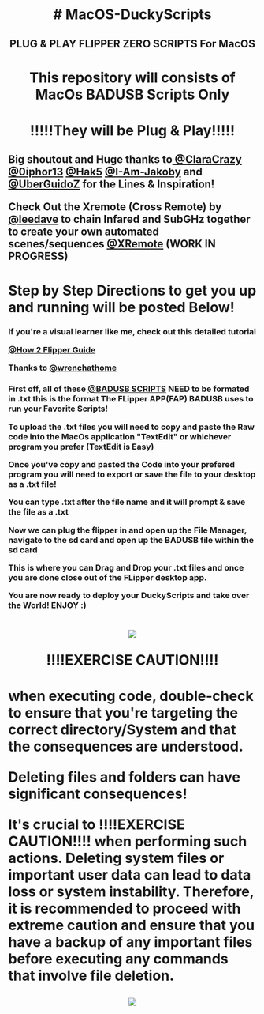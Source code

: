  <h1 align="center"># MacOS-DuckyScripts
<h2 align="center">PLUG &amp; PLAY FLIPPER ZERO SCRIPTS For MacOS 
 

<h1 align="center">This repository will consists of MacOs BADUSB Scripts Only

# <h1 align="center">!!!!!They will be Plug & Play!!!!!

<h2
 
 Big shoutout and Huge thanks to[ @ClaraCrazy](https://github.com/ClaraCrazy) [@0iphor13](https://github.com/0iphor13) [@Hak5](https://github.com/hak5) [@I-Am-Jakoby](https://github.com/I-Am-Jakoby) and [@UberGuidoZ](https://github.com/UberGuidoZ) for the Lines & Inspiration!

 Check Out the Xremote (Cross Remote) by [@leedave](https://github.com/leedave) to chain Infared and SubGHz together to create your own automated scenes/sequences 
[@XRemote](https://github.com/leedave/Leeds-Flipper-Zero-Fap-Files/tree/main/Xtreme) (WORK IN PROGRESS)
 

 # Step by Step Directions to get you up and running will be posted Below! 
<h h1>

 
<h3 h1>
 If you're a visual learner like me, check out this detailed tutorial 			

[@How 2 Flipper Guide](https://github.com/wrenchathome/flipperfiles/blob/main/_Guides/How2Flipper.pdf) 

Thanks to [@wrenchathome](https://github.com/wrenchathome) 
<h3 h1>
 
 First off, all of these [@BADUSB SCRIPTS](https://github.com/narstybits/MacOS-DuckyScripts) NEED to be formated in .txt this is the format The FLipper APP(FAP) BADUSB uses to run your Favorite Scripts!

To upload the .txt files you will need to copy and paste the Raw code into the MacOs application "TextEdit" or whichever program you prefer (TextEdit is Easy)

Once you've copy and pasted the Code into your prefered program you will need to export or save the file to your desktop as a .txt file!

You can type .txt after the file name and it will prompt & save the file as a .txt

Now we can plug the flipper in and open up the File Manager, navigate to the sd card and open up the BADUSB file within the sd card

This is where you can Drag and Drop your .txt files and once you are done close out of the FLipper desktop app.

You are now ready to deploy your DuckyScripts and take over the World! ENJOY :)


<h1 <p align="center"> <img src=https://www.nist.gov/sites/default/files/2019-12/cyberattack-blogfeaturedimage-763.png /> </p>   


<p align="center">  !!!!EXERCISE CAUTION!!!! 
<h1 h1>
when executing code, double-check to ensure that you're targeting the correct directory/System and that the consequences are understood.


Deleting files and folders can have significant consequences! 

It's crucial to !!!!EXERCISE CAUTION!!!!  when performing such actions. Deleting system files or important user data can lead to data loss or system instability. Therefore, it is recommended to proceed with extreme caution and ensure that you have a backup of any important files before executing any commands that involve file deletion. 

 <p align="center"> <img src=https://www.ncsc.gov.uk/images/malware%20warning.jpg /> </p> 
